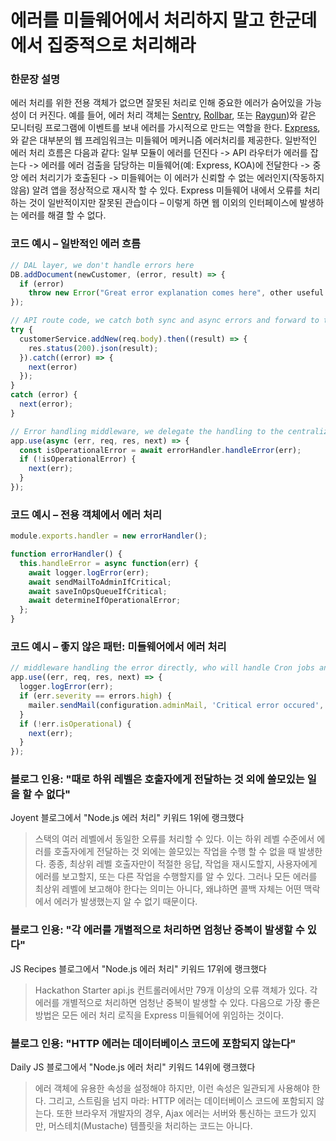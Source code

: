 # 에러를 미들웨어에서 처리하지 말고 한군데에서 집중적으로 처리해라

### 한문장 설명

에러 처리를 위한 전용 객체가 없으면 잘못된 처리로 인해 중요한 에러가 숨어있을 가능성이 더 커진다. 예를 들어, 에러 처리 객체는 [Sentry](https://sentry.io/), [Rollbar](https://rollbar.com/), 또는 [Raygun](https://raygun.com/))와 같은 모니터링 프로그램에 이벤트를 보내 에러를 가시적으로 만드는 역할을 한다. [Express](http://expressjs.com/en/guide/error-handling.html#writing-error-handlers),와 같은 대부분의 웹 프레임워크는 미들웨어 메커니즘 에러처리를 제공한다. 일반적인 에러 처리 흐름은 다음과 같다: 일부 모듈이 에러를 던진다 -> API 라우터가 에러를 잡는다 -> 에러를 에러 검출을 담당하는 미들웨어(예: Express, KOA)에 전달한다 -> 중앙 에러 처리기가 호출된다 -> 미들웨어는 이 에러가 신뢰할 수 없는 에러인지(작동하지 않음) 알려 앱을 정상적으로 재시작 할 수 있다. Express 미들웨어 내에서 오류를 처리하는 것이 일반적이지만 잘못된 관습이다 – 이렇게 하면 웹 이외의 인터페이스에 발생하는 에러를 해결 할 수 없다.

### 코드 예시 – 일반적인 에러 흐름

```javascript
// DAL layer, we don't handle errors here
DB.addDocument(newCustomer, (error, result) => {
  if (error)
    throw new Error("Great error explanation comes here", other useful parameters)
});

// API route code, we catch both sync and async errors and forward to the middleware
try {
  customerService.addNew(req.body).then((result) => {
    res.status(200).json(result);
  }).catch((error) => {
    next(error)
  });
}
catch (error) {
  next(error);
}

// Error handling middleware, we delegate the handling to the centralized error handler
app.use(async (err, req, res, next) => {
  const isOperationalError = await errorHandler.handleError(err);
  if (!isOperationalError) {
    next(err);
  }
});
```

### 코드 예시 – 전용 객체에서 에러 처리
```javascript
module.exports.handler = new errorHandler();

function errorHandler() {
  this.handleError = async function(err) {
    await logger.logError(err);
    await sendMailToAdminIfCritical;
    await saveInOpsQueueIfCritical;
    await determineIfOperationalError;
  };
}
```

### 코드 예시 – 좋지 않은 패턴: 미들웨어에서 에러 처리

```javascript
// middleware handling the error directly, who will handle Cron jobs and testing errors?
app.use((err, req, res, next) => {
  logger.logError(err);
  if (err.severity == errors.high) {
    mailer.sendMail(configuration.adminMail, 'Critical error occured', err);
  }
  if (!err.isOperational) {
    next(err);
  }
});
```

### 블로그 인용: "때로 하위 레벨은 호출자에게 전달하는 것 외에 쓸모있는 일을 할 수 없다"

Joyent 블로그에서 "Node.js 에러 처리" 키워드 1위에 랭크했다

> 스택의 여러 레벨에서 동일한 오류를 처리할 수 있다. 이는 하위 레벨 수준에서 에러를 호출자에게 전달하는 것 외에는 쓸모있는 작업을 수행 할 수 없을 때 발생한다. 종종, 최상위 레벨 호출자만이 적절한 응답, 작업을 재시도할지, 사용자에게 에러를 보고할지, 또는 다른 작업을 수행할지를 알 수 있다. 그러나 모든 에러를 최상위 레벨에 보고해야 한다는 의미는 아니다, 왜냐하면 콜백 자체는 어떤 맥락에서 에러가 발생했는지 알 수 없기 때문이다.

### 블로그 인용: "각 에러를 개별적으로 처리하면 엄청난 중복이 발생할 수 있다"

JS Recipes 블로그에서 "Node.js 에러 처리" 키워드 17위에 랭크했다

> Hackathon Starter api.js 컨트롤러에서만 79개 이상의 오류 객체가 있다. 각 에러를 개별적으로 처리하면 엄청난 중복이 발생할 수 있다. 다음으로 가장 좋은 방법은 모든 에러 처리 로직을 Express 미들웨어에 위임하는 것이다.

### 블로그 인용: "HTTP 에러는 데이터베이스 코드에 포함되지 않는다"

Daily JS 블로그에서 "Node.js 에러 처리" 키워드 14위에 랭크했다

> 에러 객체에 유용한 속성을 설정해야 하지만, 이런 속성은 일관되게 사용해야 한다. 그리고, 스트림을 넘지 마라: HTTP 에러는 데이터베이스 코드에 포함되지 않는다. 또한 브라우저 개발자의 경우, Ajax 에러는 서버와 통신하는 코드가 있지만, 머스테치(Mustache) 템플릿을 처리하는 코드는 아니다.
